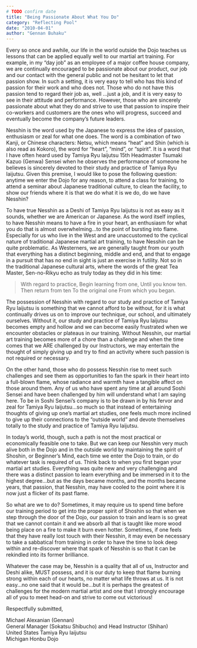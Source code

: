 ```yaml
---
# TODO confirm date
title: "Being Passionate About What You Do"
category: "Reflecting Pool"
date: "2010-04-01"
author: "Gennan Buhaku"
---
```


Every so once and awhile, our life in the world outside the Dojo teaches us lessons that can be applied equally well to our martial art training. For example, in my “day job” as an employee of a major coffee house company, we are continually encouraged to be passionate about our product, our job and our contact with the general public and not be hesitant to let that passion show. In such a setting, it is very easy to tell who has this kind of passion for their work and who does not. Those who do not have this passion tend to regard their job as, well …just a job, and it is very easy to see in their attitude and performance. However, those who are sincerely passionate about what they do and strive to use that passion to inspire their co-workers and customers are the ones who will progress, succeed and eventually become the company’s future leaders.

Nesshin is the word used by the Japanese to express the idea of passion, enthusiasm or zeal for what one does. The word is a combination of two Kanji, or Chinese characters: Netsu, which means “heat” and Shin (which is also read as Kokoro), the word for “heart”, “mind”, or “spirit”. It is a word that I have often heard used by Tamiya Ryu Iaijutsu 15th Headmaster Tsumaki Kazuo (Genwa) Sensei when he observes the performance of someone he believes is sincerely devoted to their study and practice of Tamiya Ryu Iaijutsu. Given this premise, I would like to pose the following question: anytime we enter the Dojo for any reason, to attend a class for training, to attend a seminar about Japanese traditional culture, to clean the facility, to show our friends where it is that we do what it is we do, do we have Nesshin?

To have true Nesshin as a Deshi of Tamiya Ryu Iaijutsu is not as easy as it sounds, whether we are American or Japanese. As the word itself implies, to have Nesshin means to have a fire in your heart, an enthusiasm for what you do that is almost overwhelming…to the point of bursting into flame. Especially for us who live in the West and are unaccustomed to the cyclical nature of traditional Japanese martial art training, to have Nesshin can be quite problematic. As Westerners, we are generally taught from our youth that everything has a distinct beginning, middle and end, and that to engage in a pursuit that has no end in sight is just an exercise in futility. Not so in the traditional Japanese cultural arts, where the words of the great Tea Master, Sen-no-Rikyu echo as truly today as they did in his time:

> With regard to practice,
> Begin learning from one,
> Until you know ten.
> Then return from ten
> To the original one
> From which you began.

The possession of Nesshin with regard to our study and practice of Tamiya Ryu Iaijutsu is something that we cannot afford to be without, for it is what continually drives us on to improve our technique, our school, and ultimately ourselves. Without it, our study and practice of Tamiya Ryu Iaijutsu becomes empty and hollow and we can become easily frustrated when we encounter obstacles or plateaus in our training. Without Nesshin, our martial art training becomes more of a chore than a challenge and when the time comes that we ARE challenged by our Instructors, we may entertain the thought of simply giving up and try to find an activity where such passion is not required or necessary.

On the other hand, those who do possess Nesshin rise to meet such challenges and see them as opportunities to fan the spark in their heart into a full-blown flame, whose radiance and warmth have a tangible affect on those around them. Any of us who have spent any time at all around Soshi Sensei and have been challenged by him will understand what I am saying here. To be in Soshi Sensei’s company is to be drawn in by his fervor and zeal for Tamiya Ryu Iaijutsu…so much so that instead of entertaining thoughts of giving up one’s martial art studies, one feels much more inclined to give up their connections to the “outside world” and devote themselves totally to the study and practice of Tamiya Ryu Iaijutsu.

In today’s world, though, such a path is not the most practical or economically feasible one to take. But we can keep our Nesshin very much alive both in the Dojo and in the outside world by maintaining the spirit of Shoshin, or Beginner’s Mind, each time we enter the Dojo to train, or do whatever task is required of us. Think back to when you first began your martial art studies. Everything was quite new and very challenging and there was a distinct passion to learn everything and be immersed in it to the highest degree…but as the days became months, and the months became years, that passion, that Nesshin, may have cooled to the point where it is now just a flicker of its past flame.

So what are we to do? Sometimes, it may require us to spend time before our training period to get into the proper spirit of Shoshin so that when we step through the door of the Dojo, our passion to train and learn is so great that we cannot contain it and we absorb all that is taught like more wood being place on a fire to make it burn even hotter. Sometimes, if one feels that they have really lost touch with their Nesshin, it may even be necessary to take a sabbatical from training in order to have the time to look deep within and re-discover where that spark of Nesshin is so that it can be rekindled into its former brilliance.

Whatever the case may be, Nesshin is a quality that all of us, Instructor and Deshi alike, MUST possess, and it is our duty to keep that flame burning strong within each of our hearts, no matter what life throws at us. It is not easy…no one said that it would be…but it is perhaps the greatest of challenges for the modern martial artist and one that I strongly encourage all of you to meet head-on and strive to come out victorious!

Respectfully submitted,

Michael Alexanian (Gennan)<br>
General Manager (Sokatsu Shibucho) and Head Instructor (Shihan)<br>
United States Tamiya Ryu Iaijutsu<br>
Michigan Honbu Dojo
